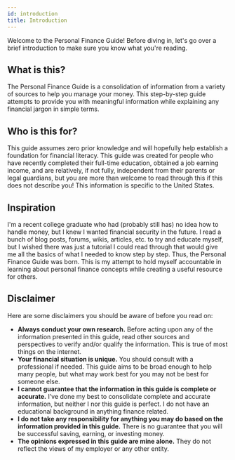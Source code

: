 ```yaml
---
id: introduction
title: Introduction
---
```


Welcome to the Personal Finance Guide! Before diving in, let's go over a brief introduction to make sure you know what you're reading.

## What is this?
The Personal Finance Guide is a consolidation of information from a variety of sources to help you manage your money. This step-by-step guide attempts to provide you with meaningful information while explaining any financial jargon in simple terms. 

## Who is this for?
This guide assumes zero prior knowledge and will hopefully help establish a foundation for financial literacy. This guide was created for people who have recently completed their full-time education, obtained a job earning income, and are relatively, if not fully, independent from their parents or legal guardians, but you are more than welcome to read through this if this does not describe you! This information is specific to the United States.

## Inspiration
I'm a recent college graduate who had (probably still has) no idea how to handle money, but I knew I wanted financial security in the future. I read a bunch of blog posts, forums, wikis, articles, etc. to try and educate myself, but I wished there was just a tutorial I could read through that would give me all the basics of what I needed to know step by step. Thus, the Personal Finance Guide was born. This is my attempt to hold myself accountable in learning about personal finance concepts while creating a useful resource for others.

## Disclaimer
Here are some disclaimers you should be aware of before you read on:
* **Always conduct your own research.** Before acting upon any of the information presented in this guide, read other sources and perspectives to verify and/or qualify the information. This is true of most things on the internet.
* **Your financial situation is unique.** You should consult with a professional if needed. This guide aims to be broad enough to help many people, but what may work best for you may not be best for someone else.
* **I cannot guarantee that the information in this guide is complete or accurate.** I’ve done my best to consolidate complete and accurate information, but neither I nor this guide is perfect. I do not have an educational background in anything finance related.
* **I do not take any responsibility for anything you may do based on the information provided in this guide.** There is no guarantee that you will be successful saving, earning, or investing money.
* **The opinions expressed in this guide are mine alone.** They do not reflect the views of my employer or any other entity.